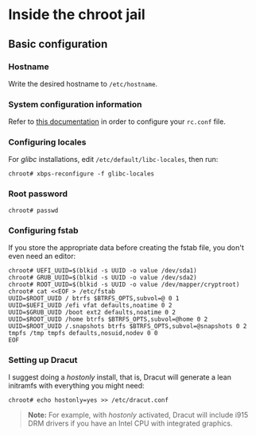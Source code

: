 # Inside the chroot jail
## Basic configuration
### Hostname
Write the desired hostname to `/etc/hostname`.

### System configuration information
Refer to [this documentation](https://docs.voidlinux.org/config/rc-files.html#rcconf) in order to
configure your `rc.conf` file.

### Configuring locales
For _glibc_ installations, edit `/etc/default/libc-locales`, then run:
```console
chroot# xbps-reconfigure -f glibc-locales
```

### Root password
```console
chroot# passwd
```

### Configuring fstab
If you store the appropriate data before creating the fstab file, you don't even need an editor:
```console
chroot# UEFI_UUID=$(blkid -s UUID -o value /dev/sda1)
chroot# GRUB_UUID=$(blkid -s UUID -o value /dev/sda2)
chroot# ROOT_UUID=$(blkid -s UUID -o value /dev/mapper/cryptroot)
chroot# cat <<EOF > /etc/fstab
UUID=$ROOT_UUID / btrfs $BTRFS_OPTS,subvol=@ 0 1
UUID=$UEFI_UUID /efi vfat defaults,noatime 0 2
UUID=$GRUB_UUID /boot ext2 defaults,noatime 0 2
UUID=$ROOT_UUID /home btrfs $BTRFS_OPTS,subvol=@home 0 2
UUID=$ROOT_UUID /.snapshots btrfs $BTRFS_OPTS,subvol=@snapshots 0 2
tmpfs /tmp tmpfs defaults,nosuid,nodev 0 0
EOF
```

### Setting up Dracut
I suggest doing a _hostonly_ install, that is, Dracut  will generate a lean initramfs with
everything you might need:
```console
chroot# echo hostonly=yes >> /etc/dracut.conf
```
> **Note:** For example, with _hostonly_ activated, Dracut will include i915 DRM drivers if you have
> an Intel CPU with integrated graphics.
